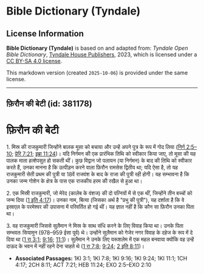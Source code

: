 # Bible Dictionary (Tyndale)

## License Information

**Bible Dictionary (Tyndale)** is based on and adapted from: _Tyndale Open Bible Dictionary_, [Tyndale House Publishers](https://tyndaleopenresources.com/), 2023, which is licensed under a [CC BY-SA 4.0 license](https://creativecommons.org/licenses/by-sa/4.0/legalcode.en).

This markdown version (created `2025-10-06`) is provided under the same license.



--------------------------------

## फ़िरौन की बेटी (id: 381178)

फ़िरौन की बेटी
==============

1\. मिस्र की राजकुमारी जिन्होंने बालक मूसा को बचाया और उन्हें अपने पुत्र के रूप में गोद लिया ([निर्ग 2:5–10](https://ref.ly/Exod2:5-Exod2:10); [प्रेरि 7:21](https://ref.ly/Acts7:21); [इब्रा 11:24](https://ref.ly/Heb11:24))। यदि निर्गमन की एक प्रारंभिक तिथि को स्वीकार किया जाए, तो मूसा की यह पालक माता हत्शेपसुत हो सकती थीं। कुछ विद्वान जो पलायन (या निर्गमन) के बाद की तिथि को स्वीकार करते हैं, उनका मानना ​​है कि उत्पीड़न करने वाला फ़िरौन रामसेस द्वितीय था; यदि ऐसा है, तो यह राजकुमारी सेती प्रथम की पुत्री या 18वें राजवंश के बाद के राजा की पुत्री रही होगी। यह सम्भावना है कि उनका जन्म गोशेन के क्षेत्र के पास एक राजकीय हरम की रखैल से हुआ था।

2\. एक मिस्री राजकुमारी, जो मेरेद (कालेब के वंशज) की दो पत्नियों में से एक थीं, जिन्होंने तीन बच्चों को जन्म दिया ([1 इति 4:17](https://ref.ly/1Chr4:17))। उनका नाम, बित्या (जिसका अर्थ है "प्रभु की पुत्री"), यह दर्शाता है कि वे इस्राएल के परमेश्वर की उपासना में परिवर्तित हो गई थीं। यह ज्ञात नहीं है कि कौन सा फ़िरौन उनका पिता था।

3\. वह राजकुमारी जिससे सुलैमान ने मिस्र के साथ संधि करने के लिए विवाह किया था। उनके पिता सम्भवतः सियामुन (978–959 ईसा पूर्व) थे। उन्होंने सुलैमान को गेजेर नगर विवाह के दहेज के रूप में दे दिया था ([1 रा 3:1](https://ref.ly/1Kgs3:1); [9:16](https://ref.ly/1Kgs9:16); [11:1](https://ref.ly/1Kgs11:1))। सुलैमान ने उनके लिए यरूशलेम में एक महल बनवाया क्योंकि वह उन्हें दाऊद के भवन में नहीं रहने देना चाहते थे ([1 रा 7:8](https://ref.ly/1Kgs7:8); [9:24](https://ref.ly/1Kgs9:24); [2 इति 8:11](https://ref.ly/2Chr8:11))।

* **Associated Passages:** 1KI 3:1; 1KI 7:8; 1KI 9:16; 1KI 9:24; 1KI 11:1; 1CH 4:17; 2CH 8:11; ACT 7:21; HEB 11:24; EXO 2:5–EXO 2:10

